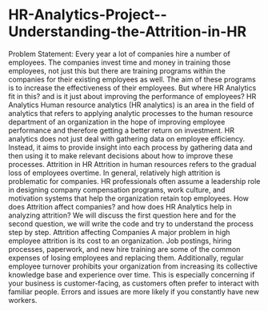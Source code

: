  # HR-Analytics-Project--Understanding-the-Attrition-in-HR
Problem Statement: Every year a lot of companies hire a number of employees. The companies invest time and money in training those employees, not just this but there are training programs within the companies for their existing employees as well. The aim of these programs is to increase the effectiveness of their employees. But where HR Analytics fit in this? and is it just about improving the performance of employees?  HR Analytics  Human resource analytics (HR analytics) is an area in the field of analytics that refers to applying analytic processes to the human resource department of an organization in the hope of improving employee performance and therefore getting a better return on investment. HR analytics does not just deal with gathering data on employee efficiency. Instead, it aims to provide insight into each process by gathering data and then using it to make relevant decisions about how to improve these processes.  Attrition in HR  Attrition in human resources refers to the gradual loss of employees overtime. In general, relatively high attrition is problematic for companies. HR professionals often assume a leadership role in designing company compensation programs, work culture, and motivation systems that help the organization retain top employees.  How does Attrition affect companies? and how does HR Analytics help in analyzing attrition? We will discuss the first question here and for the second question, we will write the code and try to understand the process step by step.  Attrition affecting Companies  A major problem in high employee attrition is its cost to an organization. Job postings, hiring processes, paperwork, and new hire training are some of the common expenses of losing employees and replacing them. Additionally, regular employee turnover prohibits your organization from increasing its collective knowledge base and experience over time. This is especially concerning if your business is customer-facing, as customers often prefer to interact with familiar people. Errors and issues are more likely if you constantly have new workers.   
